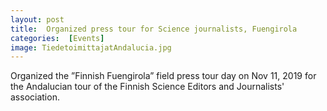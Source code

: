 ```yaml
---
layout: post 
title:  Organized press tour for Science journalists, Fuengirola
categories:  [Events] 
image: TiedetoimittajatAndalucia.jpg
---
```

Organized the ”Finnish Fuengirola” field press tour day on Nov 11, 2019 for the Andalucian tour of the Finnish Science Editors and Journalists' association.
